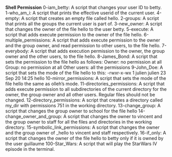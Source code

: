 **Shell Permission**
0-iam_betty: A script that changes your user ID to betty. 
1-who_am_i: A script that prints the effective userid of the current user.
4-empty: A script that creates an empty file called hello.
2-groups: A script that prints all the groups the current user is part of.
3-new_owner: A script that changes the owner of the file hello to the user betty.
5-execute: A script that adds execute permission to the owner of the file hello. 
6-multiple_permissions: A script that adds execute permission to the owner and the group owner, and read permission to other users, to the file hello. 
7-everybody: A script that adds execution permission to the owner, the group owner and the other users, to the file hello. 
8-James_Bond: A script that sets the permission to the file hello as follows: Owner: no permission at all Group: no permission at all Other users: all the permissions 
9-John_Doe: A script that sets the mode of the file hello to this: -rwxr-x-wx 1 julien julien 23 Sep 20 14:25 hello 
10-mirror_permissions: A script that sets the mode of the file hello the same as olleh’s mode. 
11-directories_permissions: A script that adds execute permission to all subdirectories of the current directory for the owner, the group owner and all other users. Regular files should not be changed.
12-directory_permissions: A script that creates a directory called my_dir with permissions 751 in the working directory.
13-change_group: A script that changes the group owner to school for the file hello
14-change_owner_and_group: A script that changes the owner to vincent and the group owner to staff for all the files and directories in the working directory.
15-symbolic_link_permissions: A script that changes the owner and the group owner of _hello to vincent and staff respectively.
16-if_only: A script that changes the owner of the file hello to betty only if it is owned by the user guillaume
100-Star_Wars: A script that will play the StarWars IV episode in the terminal.
